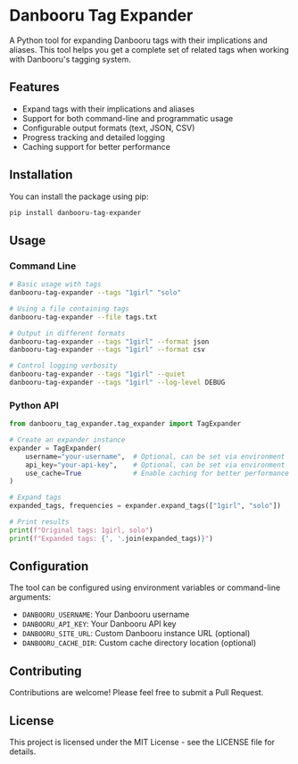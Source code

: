 # Danbooru Tag Expander

A Python tool for expanding Danbooru tags with their implications and aliases. This tool helps you get a complete set of related tags when working with Danbooru's tagging system.

## Features

- Expand tags with their implications and aliases
- Support for both command-line and programmatic usage
- Configurable output formats (text, JSON, CSV)
- Progress tracking and detailed logging
- Caching support for better performance

## Installation

You can install the package using pip:

```bash
pip install danbooru-tag-expander
```

## Usage

### Command Line

```bash
# Basic usage with tags
danbooru-tag-expander --tags "1girl" "solo"

# Using a file containing tags
danbooru-tag-expander --file tags.txt

# Output in different formats
danbooru-tag-expander --tags "1girl" --format json
danbooru-tag-expander --tags "1girl" --format csv

# Control logging verbosity
danbooru-tag-expander --tags "1girl" --quiet
danbooru-tag-expander --tags "1girl" --log-level DEBUG
```

### Python API

```python
from danbooru_tag_expander.tag_expander import TagExpander

# Create an expander instance
expander = TagExpander(
    username="your-username",  # Optional, can be set via environment
    api_key="your-api-key",    # Optional, can be set via environment
    use_cache=True             # Enable caching for better performance
)

# Expand tags
expanded_tags, frequencies = expander.expand_tags(["1girl", "solo"])

# Print results
print(f"Original tags: 1girl, solo")
print(f"Expanded tags: {', '.join(expanded_tags)}")
```

## Configuration

The tool can be configured using environment variables or command-line arguments:

- `DANBOORU_USERNAME`: Your Danbooru username
- `DANBOORU_API_KEY`: Your Danbooru API key
- `DANBOORU_SITE_URL`: Custom Danbooru instance URL (optional)
- `DANBOORU_CACHE_DIR`: Custom cache directory location (optional)

## Contributing

Contributions are welcome! Please feel free to submit a Pull Request.

## License

This project is licensed under the MIT License - see the LICENSE file for details.